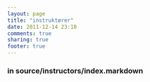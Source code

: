 ```yaml
---
layout: page
title: "instruktører"
date: 2011-12-14 23:10
comments: true
sharing: true
footer: true
---
```

### in source/instructors/index.markdown
